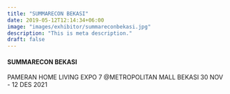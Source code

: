 ```yaml
---
title: "SUMMARECON BEKASI"
date: 2019-05-12T12:14:34+06:00
image: "images/exhibitor/summareconbekasi.jpg"
description: "This is meta description."
draft: false
---
```


#### SUMMARECON BEKASI

PAMERAN HOME LIVING EXPO 7 @METROPOLITAN MALL BEKASI 30 NOV - 12 DES 2021
